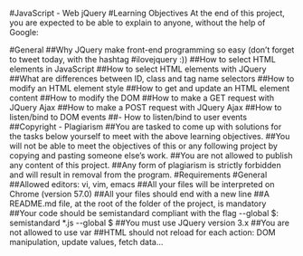 #JavaScript - Web jQuery
#Learning Objectives
At the end of this project, you are expected to be able to explain to anyone, without the help of Google:

#General
##Why JQuery make front-end programming so easy (don’t forget to tweet today, with the hashtag #ilovejquery :))
##How to select HTML elements in JavaScript
##How to select HTML elements with JQuery
##What are differences between ID, class and tag name selectors
##How to modify an HTML element style
##How to get and update an HTML element content
##How to modify the DOM
##How to make a GET request with JQuery Ajax
##How to make a POST request with JQuery Ajax
##How to listen/bind to DOM events
##- How to listen/bind to user events
##Copyright - Plagiarism
##You are tasked to come up with solutions for the tasks below yourself to meet with the above learning objectives.
##You will not be able to meet the objectives of this or any following project by copying and pasting someone else’s work.
##You are not allowed to publish any content of this project.
##Any form of plagiarism is strictly forbidden and will result in removal from the program.
#Requirements
#General
##Allowed editors: vi, vim, emacs
##All your files will be interpreted on Chrome (version 57.0)
##All your files should end with a new line
##A README.md file, at the root of the folder of the project, is mandatory
##Your code should be semistandard compliant with the flag --global $: semistandard *.js --global $
##You must use JQuery version 3.x
##You are not allowed to use var
##HTML should not reload for each action: DOM manipulation, update values, fetch data…
